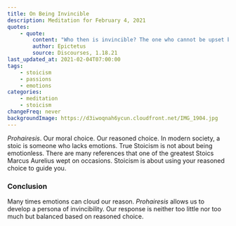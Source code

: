 ```yaml
---
title: On Being Invincible
description: Meditation for February 4, 2021
quotes:
    - quote:
        content: "Who then is invincible? The one who cannot be upset by anything outside their reasoned choice."
        author: Epictetus
        source: Discourses, 1.18.21
last_updated_at: 2021-02-04T07:00:00
tags:
    - stoicism
    - passions
    - emotions
categories:
    - meditation
    - stoicism
changeFreq: never
backgroundImage: https://d3iwoqnah6ycun.cloudfront.net/IMG_1904.jpg
---
```


*Prohairesis*. Our moral choice. Our reasoned choice. In modern society, a stoic is someone who lacks emotions. True 
Stoicism is not about being emotionless. There are many references that one of the greatest Stoics Marcus Aurelius wept 
on occasions. Stoicism is about using your reasoned choice to guide you.

### Conclusion

Many times emotions can cloud our reason. *Prohairesis* allows us to develop a persona of invincibility. Our response is 
neither too little nor too much but balanced based on reasoned choice.
